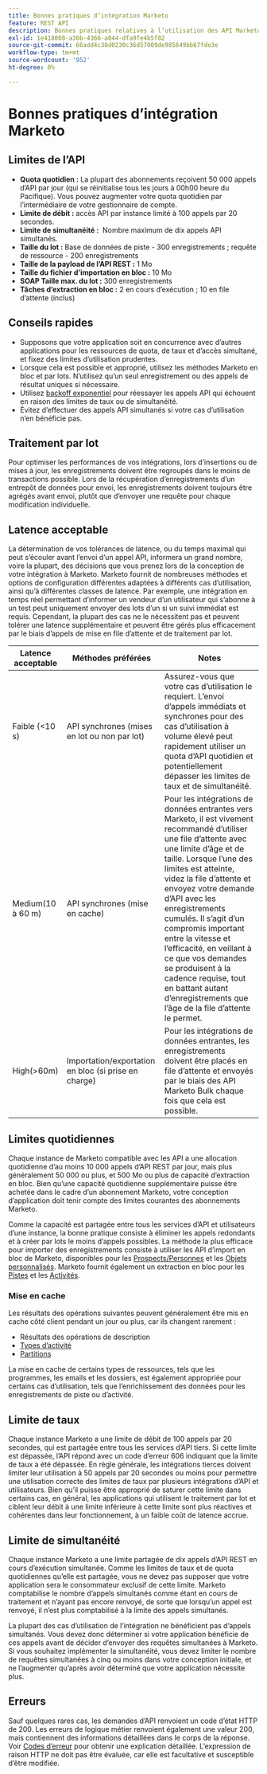 ```yaml
---
title: Bonnes pratiques d’intégration Marketo
feature: REST API
description: Bonnes pratiques relatives à l’utilisation des API Marketo.
exl-id: 1e418008-a36b-4366-a044-dfa9fe4b5f82
source-git-commit: 66add4c38d0230c36d57009de985649bb67fde3e
workflow-type: tm+mt
source-wordcount: '952'
ht-degree: 0%

---
```


# Bonnes pratiques d’intégration Marketo

## Limites de l’API

- **Quota quotidien :** La plupart des abonnements reçoivent 50 000 appels d’API par jour (qui se réinitialise tous les jours à 00h00 heure du Pacifique). Vous pouvez augmenter votre quota quotidien par l’intermédiaire de votre gestionnaire de compte.
- **Limite de débit :** accès API par instance limité à 100 appels par 20 secondes.
- **Limite de simultanéité :**  Nombre maximum de dix appels API simultanés.
- **Taille du lot :** Base de données de piste - 300 enregistrements ; requête de ressource - 200 enregistrements
- **Taille de la payload de l’API REST :** 1 Mo
- **Taille du fichier d’importation en bloc :** 10 Mo
- **SOAP Taille max. du lot :** 300 enregistrements
- **Tâches d’extraction en bloc :** 2 en cours d’exécution ; 10 en file d’attente (inclus)

## Conseils rapides

- Supposons que votre application soit en concurrence avec d’autres applications pour les ressources de quota, de taux et d’accès simultané, et fixez des limites d’utilisation prudentes.
- Lorsque cela est possible et approprié, utilisez les méthodes Marketo en bloc et par lots. N’utilisez qu’un seul enregistrement ou des appels de résultat uniques si nécessaire.
- Utilisez [backoff exponentiel](https://en.wikipedia.org/wiki/Exponential_backoff) pour réessayer les appels API qui échouent en raison des limites de taux ou de simultanéité.
- Évitez d’effectuer des appels API simultanés si votre cas d’utilisation n’en bénéficie pas.

## Traitement par lot

Pour optimiser les performances de vos intégrations, lors d’insertions ou de mises à jour, les enregistrements doivent être regroupés dans le moins de transactions possible. Lors de la récupération d’enregistrements d’un entrepôt de données pour envoi, les enregistrements doivent toujours être agrégés avant envoi, plutôt que d’envoyer une requête pour chaque modification individuelle.

## Latence acceptable

La détermination de vos tolérances de latence, ou du temps maximal qui peut s’écouler avant l’envoi d’un appel API, informera un grand nombre, voire la plupart, des décisions que vous prenez lors de la conception de votre intégration à Marketo. Marketo fournit de nombreuses méthodes et options de configuration différentes adaptées à différents cas d’utilisation, ainsi qu’à différentes classes de latence. Par exemple, une intégration en temps réel permettant d’informer un vendeur d’un utilisateur qui s’abonne à un test peut uniquement envoyer des lots d’un si un suivi immédiat est requis. Cependant, la plupart des cas ne le nécessitent pas et peuvent tolérer une latence supplémentaire et peuvent être gérés plus efficacement par le biais d’appels de mise en file d’attente et de traitement par lot.

| Latence acceptable | Méthodes préférées | Notes |
|---|---|---|
| Faible (&lt;10 s) | API synchrones (mises en lot ou non par lot) | Assurez-vous que votre cas d’utilisation le requiert. L’envoi d’appels immédiats et synchrones pour des cas d’utilisation à volume élevé peut rapidement utiliser un quota d’API quotidien et potentiellement dépasser les limites de taux et de simultanéité. |
| Medium(10 à 60 m) | API synchrones (mise en cache) | Pour les intégrations de données entrantes vers Marketo, il est vivement recommandé d’utiliser une file d’attente avec une limite d’âge et de taille. Lorsque l’une des limites est atteinte, videz la file d’attente et envoyez votre demande d’API avec les enregistrements cumulés. Il s’agit d’un compromis important entre la vitesse et l’efficacité, en veillant à ce que vos demandes se produisent à la cadence requise, tout en battant autant d’enregistrements que l’âge de la file d’attente le permet. |
| High(>60m) | Importation/exportation en bloc (si prise en charge) | Pour les intégrations de données entrantes, les enregistrements doivent être placés en file d’attente et envoyés par le biais des API Marketo Bulk chaque fois que cela est possible. |

## Limites quotidiennes

Chaque instance de Marketo compatible avec les API a une allocation quotidienne d’au moins 10 000 appels d’API REST par jour, mais plus généralement 50 000 ou plus, et 500 Mo ou plus de capacité d’extraction en bloc. Bien qu’une capacité quotidienne supplémentaire puisse être achetée dans le cadre d’un abonnement Marketo, votre conception d’application doit tenir compte des limites courantes des abonnements Marketo.

Comme la capacité est partagée entre tous les services d’API et utilisateurs d’une instance, la bonne pratique consiste à éliminer les appels redondants et à créer par lots le moins d’appels possibles. La méthode la plus efficace pour importer des enregistrements consiste à utiliser les API d’import en bloc de Marketo, disponibles pour les [ Prospects/Personnes](https://developer.adobe.com/marketo-apis/api/mapi/#tag/Bulk-Import-Leads/operation/importLeadUsingPOST) et les [Objets personnalisés](https://developer.adobe.com/marketo-apis/api/mapi/#tag/Snippets/operation/createSnippetUsingPOST). Marketo fournit également un extraction en bloc pour les [Pistes](bulk-lead-extract.md) et les [Activités](bulk-activity-extract.md).

### Mise en cache

Les résultats des opérations suivantes peuvent généralement être mis en cache côté client pendant un jour ou plus, car ils changent rarement :

- Résultats des opérations de description
- [Types d’activité](https://developer.adobe.com/marketo-apis/api/mapi/#tag/Activities/operation/getAllActivityTypesUsingGET)
- [Partitions](https://developer.adobe.com/marketo-apis/api/mapi/#tag/Leads/operation/getLeadPartitionsUsingGET)

La mise en cache de certains types de ressources, tels que les programmes, les emails et les dossiers, est également appropriée pour certains cas d’utilisation, tels que l’enrichissement des données pour les enregistrements de piste ou d’activité.

## Limite de taux

Chaque instance Marketo a une limite de débit de 100 appels par 20 secondes, qui est partagée entre tous les services d’API tiers. Si cette limite est dépassée, l’API répond avec un code d’erreur 606 indiquant que la limite de taux a été dépassée. En règle générale, les intégrations tierces doivent limiter leur utilisation à 50 appels par 20 secondes ou moins pour permettre une utilisation correcte des limites de taux par plusieurs intégrations d’API et utilisateurs. Bien qu’il puisse être approprié de saturer cette limite dans certains cas, en général, les applications qui utilisent le traitement par lot et ciblent leur débit à une limite inférieure à cette limite sont plus réactives et cohérentes dans leur fonctionnement, à un faible coût de latence accrue.

## Limite de simultanéité

Chaque instance Marketo a une limite partagée de dix appels d’API REST en cours d’exécution simultanée. Comme les limites de taux et de quota quotidiennes qu’elle est partagée, vous ne devez pas supposer que votre application sera le consommateur exclusif de cette limite. Marketo comptabilise le nombre d’appels simultanés comme étant en cours de traitement et n’ayant pas encore renvoyé, de sorte que lorsqu’un appel est renvoyé, il n’est plus comptabilisé à la limite des appels simultanés.

La plupart des cas d’utilisation de l’intégration ne bénéficient pas d’appels simultanés. Vous devez donc déterminer si votre application bénéficie de ces appels avant de décider d’envoyer des requêtes simultanées à Marketo. Si vous souhaitez implémenter la simultanéité, vous devez limiter le nombre de requêtes simultanées à cinq ou moins dans votre conception initiale, et ne l’augmenter qu’après avoir déterminé que votre application nécessite plus.

## Erreurs

Sauf quelques rares cas, les demandes d’API renvoient un code d’état HTTP de 200. Les erreurs de logique métier renvoient également une valeur 200, mais contiennent des informations détaillées dans le corps de la réponse. Voir [Codes d’erreur](error-codes.md) pour obtenir une explication détaillée. L’expression de raison HTTP ne doit pas être évaluée, car elle est facultative et susceptible d’être modifiée.
